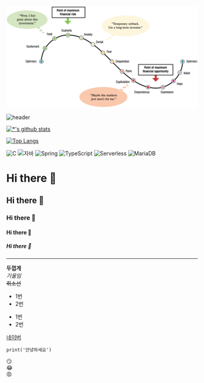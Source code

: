 
<img src='picture/20200317-the-cycle-of-investor-emotions.png'> </img>

![header](https://capsule-render.vercel.app/api?type=wave&color=auto&height=300&section=header&text=Github%20Algo&fontSize=90&animation=scaleIn)

[![*'s github stats](https://github-readme-stats.vercel.app/api?username=LeeJungMin723)](https://github.com/LeeJungMin723)

[![Top Langs](https://github-readme-stats.vercel.app/api/top-langs/?username=LeeJungMin723)](https://github.com/LeeJungMin723/github-readme-stats)

![C](https://img.shields.io/badge/-C-123456?style=flat-square&logo=C&logoColor=black)
![자바](https://img.shields.io/badge/-자바-007396?style=flat&logo=Java&logoColor=ffffff)
![Spring](https://img.shields.io/badge/-Spring-6DB33F?style=for-the-badge&logo=Spring&logoColor=white)
![TypeScript](https://img.shields.io/badge/-TypeScript-3178C6?style=flat-square&logo=TypeScript&logoColor=white)
![Serverless](https://img.shields.io/badge/-Serverless-FD5750?style=flat-square&logo=Serverless&logoColor=magenta)
![MariaDB](https://img.shields.io/badge/-MariaDB-1F305F?style=flat-square&logo=mariadb&logoColor=white)
​

# Hi there 👋
## Hi there 👋
### Hi there 👋
#### Hi there 👋
##### Hi there 👋
---

**두껍게** <br>
*기울임* <br>
~~취소선~~ <br>

* 1번
* 2번
- 1번
- 2번

[네이버](naver.com)

```
print('안녕하세요')
```

:smirk: <br>
:joy: <br>
:rage: <br>

